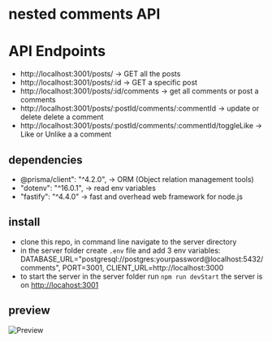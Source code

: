 # nested comments API 

# API Endpoints
- http://localhost:3001/posts/ -> GET all the posts
- http://localhost:3001/posts/:id -> GET a specific post 
- http://localhost:3001/posts/:id/comments -> get all comments or post a comments
- http://localhost:3001/posts/:postId/comments/:commentId -> update or delete delete a comment
- http://localhost:3001/posts/:postId/comments/:commentId/toggleLike -> Like or Unlike a a comment

## dependencies
-  @prisma/client": "^4.2.0", ->  ORM (Object relation management tools)
-  "dotenv": "^16.0.1", -> read env variables
-  "fastify": "^4.4.0" -> fast and overhead web framework for node.js

## install
- clone this repo, in command line navigate to the server directory
- in the server folder create `.env` file and add 3 env variables: DATABASE_URL="postgresql://postgres:yourpassword@localhost:5432/comments", PORT=3001, CLIENT_URL=http://localhost:3000 
- to start the server in the server folder run `npm run devStart` the server is on [http://locahost:3001](http://locahost:3001)

## preview 
![Preview](/client/src/assets/nested-comments.png)
